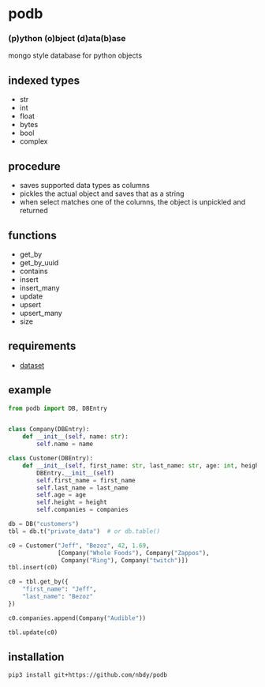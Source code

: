 # podb
### (p)ython (o)bject (d)ata(b)ase
mongo style database for python objects
## indexed types
- str
- int
- float 
- bytes
- bool
- complex
## procedure
- saves supported data types as columns
- pickles the actual object and saves that as a string
- when select matches one of the columns, the object is unpickled and returned
## functions
- get_by
- get_by_uuid
- contains
- insert
- insert_many
- update
- upsert
- upsert_many
- size
## requirements
- [dataset](https://dataset.readthedocs.io/en/latest/)
## example
```python
from podb import DB, DBEntry


class Company(DBEntry):
    def __init__(self, name: str):
        self.name = name

class Customer(DBEntry):
    def __init__(self, first_name: str, last_name: str, age: int, height: float, companies: list[DBEntry]):
        DBEntry.__init__(self)
        self.first_name = first_name
        self.last_name = last_name
        self.age = age
        self.height = height
        self.companies = companies

db = DB("customers")
tbl = db.t("private_data")  # or db.table()

c0 = Customer("Jeff", "Bezoz", 42, 1.69, 
              [Company("Whole Foods"), Company("Zappos"), 
               Company("Ring"), Company("twitch")])
tbl.insert(c0)

c0 = tbl.get_by({
    "first_name": "Jeff",
    "last_name": "Bezoz"
})

c0.companies.append(Company("Audible"))

tbl.update(c0)
```
## installation
```shell
pip3 install git+https://github.com/nbdy/podb
```